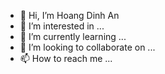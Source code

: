 - 👋 Hi, I’m Hoang Dinh An
- 👀 I’m interested in ...
- 🌱 I’m currently learning ...
- 💞️ I’m looking to collaborate on ...
- 📫 How to reach me ...

<!---
hanxit/hanxit is a ✨ special ✨ repository because its `README.md` (this file) appears on your GitHub profile.
You can click the Preview link to take a look at your changes.
--->
